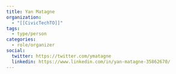 ```yaml
---
title: Yan Matagne
organization:
  - "[[CivicTechTO]]"
tags:
  - type/person
categories:
  - role/organizer
social:
  twitter: https://twitter.com/ymatagne
  linkedin: https://www.linkedin.com/in/yan-matagne-35862670/
---
```

